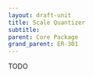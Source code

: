 ```yaml
---
layout: draft-unit
title: Scale Quantizer
subtitle: 
parent: Core Package
grand_parent: ER-301
---
```


TODO
